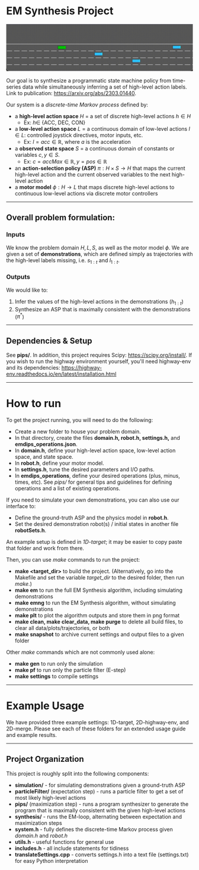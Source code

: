 # EM Synthesis Project

![](2D-highway-env/snapshots/example_snapshot/asp_8.gif)

Our goal is to synthesize a programmatic state machine policy from time-series data while simultaneously inferring a set of high-level action labels. Link to publication: https://arxiv.org/abs/2303.01440. 

Our system is a *discrete-time Markov process* defined by:
   - a **high-level action space** $H$ = a set of discrete high-level actions $h \in H$
     - Ex: $h \in$ {ACC, DEC, CON}
   - a **low-level action space** $L$ = a continuous domain of low-level actions $l \in L$: controlled joystick directives, motor inputs, etc.
     - Ex: $l = acc \in \mathbb{R}$, where $a$ is the acceleration
   - a **observed state space** $S$ = a continuous domain of constants or variables $c, y \in S$.
     - Ex: $c = accMax \in \mathbb{R}, y = pos \in \mathbb{R}$
   - an **action-selection policy (ASP)** $\pi: H \times S \rightarrow H$ that maps the current high-level action and the current observed variables to the next high-level action
   - a **motor model** $\phi: H \rightarrow L$ that maps discrete high-level actions to continuous low-level actions via discrete motor controllers

---
## Overall problem formulation:
### Inputs
We know the problem domain $H, L, S$, as well as the motor model $\phi$. We are given a set of **demonstrations**, which are defined simply as trajectories with the high-level labels missing, i.e. $s_{1:t}$ and $l_{1:t}$.

### Outputs
We would like to:
1. Infer the values of the high-level actions in the demonstrations ($h_{1:t}$)
2. Synthesize an ASP that is maximally consistent with the demonstrations ($\pi^*$)

---
## Dependencies & Setup
See **pips/**. 
In addition, this project requires Scipy: https://scipy.org/install/.
If you wish to run the highway environment yourself, you'll need highway-env and its dependencies: https://highway-env.readthedocs.io/en/latest/installation.html

---
# How to run
To get the project running, you will need to do the following:
- Create a new folder to house your problem domain. 
- In that directory, create the files **domain.h, robot.h, settings.h,** and **emdips_operations.json**. 
- In **domain.h**, define your high-level action space, low-level action space, and state space.
- In **robot.h**, define your motor model.
- In **settings.h**, tune the desired parameters and I/O paths.
- In **emdips_operations**, define your desired operations (plus, minus, times, etc). See *pips/* for general tips and guidelines for defining operations and a list of existing operations.

If you need to simulate your own demonstrations, you can also use our interface to:
- Define the ground-truth ASP and the physics model in **robot.h**.
- Set the desired demonstration robot(s) / initial states in another file **robotSets.h**.

An example setup is defined in *1D-target*; it may be easier to copy paste that folder and work from there.

Then, you can use *make* commands to run the project:
- **make <target_dir>** to build the project. (Alternatively, go into the Makefile and set the variable *target_dir* to the desired folder, then run *make*.)
- **make em** to run the full EM Synthesis algorithm, including simulating demonstrations
- **make emng** to run the EM Synthesis algorithm, without simulating demonstrations
- **make plt** to plot the algorithm outputs and store them in png format
- **make clean, make clear_data, make purge** to delete all build files, to clear all data/plots/trajectories, or both
- **make snapshot** to archive current settings and output files to a given folder

Other *make* commands which are not commonly used alone:
- **make gen** to run only the simulation
- **make pf** to run only the particle filter (E-step)
- **make settings** to compile settings



---
# Example Usage
We have provided three example settings: 1D-target, 2D-highway-env, and 2D-merge. Please see each of these folders for an extended usage guide and example results.

---
## Project Organization
This project is roughly split into the following components:

- **simulation/** - for simulating demonstrations given a ground-truth ASP
- **particleFilter/** (expectation step) - runs a particle filter to get a set of most likely high-level actions
- **pips/** (maximization step) - runs a program synthesizer to generate the program that is maximally consistent with the given high-level actions
- **synthesis/** - runs the EM-loop, alternating between expectation and maximization steps
- **system.h** - fully defines the discrete-time Markov process given *domain.h* and *robot.h*
- **utils.h** - useful functions for general use
- **includes.h** - all include statements for tidiness
- **translateSettings.cpp** - converts settings.h into a text file (settings.txt) for easy Python interpretation
